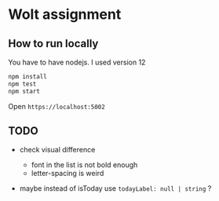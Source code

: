 # Wolt assignment

## How to run locally

You have to have nodejs. I used version 12

```sh
npm install
npm test
npm start
```

Open `https://localhost:5002`


## TODO

- check visual difference
  - font in the list is not bold enough
  - letter-spacing is weird

- maybe instead of isToday use `todayLabel: null | string` ?